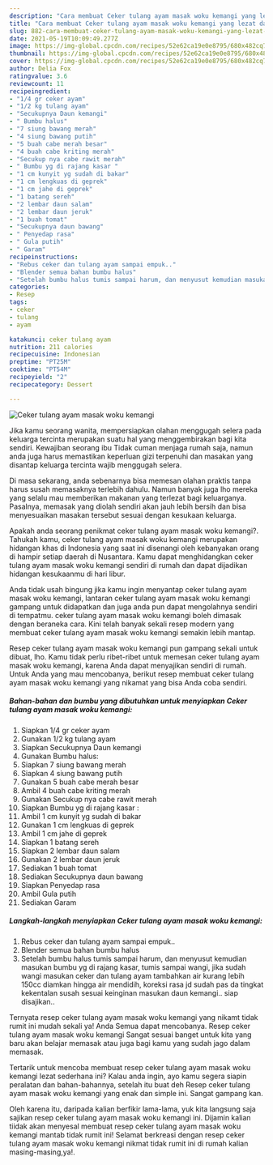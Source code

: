 ```yaml
---
description: "Cara membuat Ceker tulang ayam masak woku kemangi yang lezat dan Mudah Dibuat"
title: "Cara membuat Ceker tulang ayam masak woku kemangi yang lezat dan Mudah Dibuat"
slug: 882-cara-membuat-ceker-tulang-ayam-masak-woku-kemangi-yang-lezat-dan-mudah-dibuat
date: 2021-05-19T10:09:49.277Z
image: https://img-global.cpcdn.com/recipes/52e62ca19e0e8795/680x482cq70/ceker-tulang-ayam-masak-woku-kemangi-foto-resep-utama.jpg
thumbnail: https://img-global.cpcdn.com/recipes/52e62ca19e0e8795/680x482cq70/ceker-tulang-ayam-masak-woku-kemangi-foto-resep-utama.jpg
cover: https://img-global.cpcdn.com/recipes/52e62ca19e0e8795/680x482cq70/ceker-tulang-ayam-masak-woku-kemangi-foto-resep-utama.jpg
author: Delia Fox
ratingvalue: 3.6
reviewcount: 11
recipeingredient:
- "1/4 gr ceker ayam"
- "1/2 kg tulang ayam"
- "Secukupnya Daun kemangi"
- " Bumbu halus"
- "7 siung bawang merah"
- "4 siung bawang putih"
- "5 buah cabe merah besar"
- "4 buah cabe kriting merah"
- "Secukup nya cabe rawit merah"
- " Bumbu yg di rajang kasar "
- "1 cm kunyit yg sudah di bakar"
- "1 cm lengkuas di geprek"
- "1 cm jahe di geprek"
- "1 batang sereh"
- "2 lembar daun salam"
- "2 lembar daun jeruk"
- "1 buah tomat"
- "Secukupnya daun bawang"
- " Penyedap rasa"
- " Gula putih"
- " Garam"
recipeinstructions:
- "Rebus ceker dan tulang ayam sampai empuk.."
- "Blender semua bahan bumbu halus"
- "Setelah bumbu halus tumis sampai harum, dan menyusut kemudian masukan bumbu yg di rajang kasar, tumis sampai wangi, jika sudah wangi masukan ceker dan tulang ayam tambahkan air kurang lebih 150cc diamkan hingga air mendidih, koreksi rasa jd sudah pas da tingkat kekentalan susah sesuai keinginan masukan daun kemangi.. siap disajikan.."
categories:
- Resep
tags:
- ceker
- tulang
- ayam

katakunci: ceker tulang ayam 
nutrition: 211 calories
recipecuisine: Indonesian
preptime: "PT25M"
cooktime: "PT54M"
recipeyield: "2"
recipecategory: Dessert

---
```



![Ceker tulang ayam masak woku kemangi](https://img-global.cpcdn.com/recipes/52e62ca19e0e8795/680x482cq70/ceker-tulang-ayam-masak-woku-kemangi-foto-resep-utama.jpg)

Jika kamu seorang wanita, mempersiapkan olahan menggugah selera pada keluarga tercinta merupakan suatu hal yang menggembirakan bagi kita sendiri. Kewajiban seorang ibu Tidak cuman menjaga rumah saja, namun anda juga harus memastikan keperluan gizi terpenuhi dan masakan yang disantap keluarga tercinta wajib menggugah selera.

Di masa  sekarang, anda sebenarnya bisa memesan olahan praktis tanpa harus susah memasaknya terlebih dahulu. Namun banyak juga lho mereka yang selalu mau memberikan makanan yang terlezat bagi keluarganya. Pasalnya, memasak yang diolah sendiri akan jauh lebih bersih dan bisa menyesuaikan masakan tersebut sesuai dengan kesukaan keluarga. 



Apakah anda seorang penikmat ceker tulang ayam masak woku kemangi?. Tahukah kamu, ceker tulang ayam masak woku kemangi merupakan hidangan khas di Indonesia yang saat ini disenangi oleh kebanyakan orang di hampir setiap daerah di Nusantara. Kamu dapat menghidangkan ceker tulang ayam masak woku kemangi sendiri di rumah dan dapat dijadikan hidangan kesukaanmu di hari libur.

Anda tidak usah bingung jika kamu ingin menyantap ceker tulang ayam masak woku kemangi, lantaran ceker tulang ayam masak woku kemangi gampang untuk didapatkan dan juga anda pun dapat mengolahnya sendiri di tempatmu. ceker tulang ayam masak woku kemangi boleh dimasak dengan beraneka cara. Kini telah banyak sekali resep modern yang membuat ceker tulang ayam masak woku kemangi semakin lebih mantap.

Resep ceker tulang ayam masak woku kemangi pun gampang sekali untuk dibuat, lho. Kamu tidak perlu ribet-ribet untuk memesan ceker tulang ayam masak woku kemangi, karena Anda dapat menyajikan sendiri di rumah. Untuk Anda yang mau mencobanya, berikut resep membuat ceker tulang ayam masak woku kemangi yang nikamat yang bisa Anda coba sendiri.

<!--inarticleads1-->

##### Bahan-bahan dan bumbu yang dibutuhkan untuk menyiapkan Ceker tulang ayam masak woku kemangi:

1. Siapkan 1/4 gr ceker ayam
1. Gunakan 1/2 kg tulang ayam
1. Siapkan Secukupnya Daun kemangi
1. Gunakan  Bumbu halus:
1. Siapkan 7 siung bawang merah
1. Siapkan 4 siung bawang putih
1. Gunakan 5 buah cabe merah besar
1. Ambil 4 buah cabe kriting merah
1. Gunakan Secukup nya cabe rawit merah
1. Siapkan  Bumbu yg di rajang kasar :
1. Ambil 1 cm kunyit yg sudah di bakar
1. Gunakan 1 cm lengkuas di geprek
1. Ambil 1 cm jahe di geprek
1. Siapkan 1 batang sereh
1. Siapkan 2 lembar daun salam
1. Gunakan 2 lembar daun jeruk
1. Sediakan 1 buah tomat
1. Sediakan Secukupnya daun bawang
1. Siapkan  Penyedap rasa
1. Ambil  Gula putih
1. Sediakan  Garam




<!--inarticleads2-->

##### Langkah-langkah menyiapkan Ceker tulang ayam masak woku kemangi:

1. Rebus ceker dan tulang ayam sampai empuk..
1. Blender semua bahan bumbu halus
1. Setelah bumbu halus tumis sampai harum, dan menyusut kemudian masukan bumbu yg di rajang kasar, tumis sampai wangi, jika sudah wangi masukan ceker dan tulang ayam tambahkan air kurang lebih 150cc diamkan hingga air mendidih, koreksi rasa jd sudah pas da tingkat kekentalan susah sesuai keinginan masukan daun kemangi.. siap disajikan..




Ternyata resep ceker tulang ayam masak woku kemangi yang nikamt tidak rumit ini mudah sekali ya! Anda Semua dapat mencobanya. Resep ceker tulang ayam masak woku kemangi Sangat sesuai banget untuk kita yang baru akan belajar memasak atau juga bagi kamu yang sudah jago dalam memasak.

Tertarik untuk mencoba membuat resep ceker tulang ayam masak woku kemangi lezat sederhana ini? Kalau anda ingin, ayo kamu segera siapin peralatan dan bahan-bahannya, setelah itu buat deh Resep ceker tulang ayam masak woku kemangi yang enak dan simple ini. Sangat gampang kan. 

Oleh karena itu, daripada kalian berfikir lama-lama, yuk kita langsung saja sajikan resep ceker tulang ayam masak woku kemangi ini. Dijamin kalian tiidak akan menyesal membuat resep ceker tulang ayam masak woku kemangi mantab tidak rumit ini! Selamat berkreasi dengan resep ceker tulang ayam masak woku kemangi nikmat tidak rumit ini di rumah kalian masing-masing,ya!.

